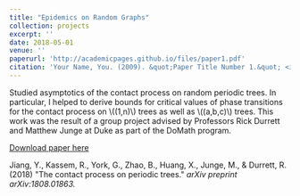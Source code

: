 ```yaml
---
title: "Epidemics on Random Graphs"
collection: projects
excerpt: ''
date: 2018-05-01
venue: ''
paperurl: 'http://academicpages.github.io/files/paper1.pdf'
citation: 'Your Name, You. (2009). &quot;Paper Title Number 1.&quot; <i>Journal 1</i>. 1(1).'
---
```

Studied asymptotics of the contact process on random periodic trees. In particular, I helped to derive bounds for critical values of phase transitions for the contact process on \\((1,n)\\) trees as well as \\((a,b,c)\\) trees. This work was the result of a group project advised by Professors Rick Durrett and Matthew Junge at Duke as part of the DoMath program. 

[Download paper here](https://arxiv.org/pdf/1808.01863.pdf)

Jiang, Y., Kassem, R., York, G., Zhao, B., Huang, X., Junge, M., & Durrett, R. (2018) "The contact process on periodic trees." <i>arXiv preprint arXiv:1808.01863.</i>